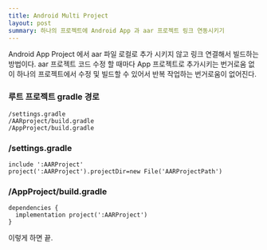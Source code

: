 ```yaml
---
title: Android Multi Project
layout: post
summary: 하나의 프로젝트에 Android App 과 aar 프로젝트 링크 연동시키기
---
```


Android App Project 에서 aar 파일 로컬로 추가 시키지 않고 링크 연결해서 빌드하는 방법이다.
aar 프로젝트 코드 수정 할 때마다 App 프로젝트로 추가시키는 번거로움 없이 하나의 프로젝트에서 수정 및 빌드할 수 있어서 반복 작업하는 번거로움이 없어진다.

### 루트 프로젝트 gradle 경로
```
/settings.gradle
/AARproject/build.gradle
/AppProject/build.gradle
```

### /settings.gradle
```
include ':AARProject'
project(':AARProject').projectDir=new File('AARProjectPath')
```

### /AppProject/build.gradle
```
dependencies {
  implementation project(':AARProject')
}
```

이렇게 하면 끝.
